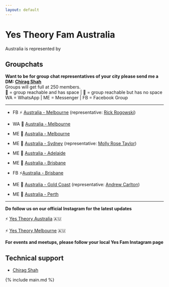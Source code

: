 ```yaml
---
layout: default
---
```


# Yes Theory Fam Australia

Australia is represented by

## Groupchats

**Want to be for group chat representatives of your city please send me a DM: [Chirag Shah](https://www.facebook.com/jrnetsec)**  
Groups will get full at 250 members.  
💚 = group reachable and has space | 💛 = group reachable but has no space 
WA = WhatsApp | ME = Messenger | FB = Facebook Group

---

- FB ⚡ [Australia - Melbourne](https://www.facebook.com/groups/202173247277895/) (representative: [Rick Rogowski](https://www.facebook.com/RickoRogowski))
- WA 💚 [Australia - Melbourne](https://tinyurl.com/woerczn)
- ME 💚 [Australia - Melbourne](https://www.messenger.com/t/1821296204593227)

- ME 💚 [Australia - Sydney](m.me/join/AbYWdvi1s1FN9Vv7) (representative: [Molly Rose Taylor](https://www.facebook.com/profile.php?id=100013275912737))

- ME 💚 [Australia - Adelaide](https://m.me/join/AbZjKlqsxO77lHRK)

- ME 💚 [Australia - Brisbane](https://m.me/join/AbY1O0YL_-rESsQl)
- FB  ⚡[Australia - Brisbane](https://www.facebook.com/groups/176320896362493/)

- ME 💚 [Australia - Gold Coast](https://m.me/join/AbbTfkyNpFrae6eP) (representative: [Andrew Carlton](https://www.facebook.com/andrewcarlton0))

- ME 💚 [Australia - Perth](https://m.me/join/AbbNdV-ydfx57ju1)

---

**Do follow us on our official Instagram for the latest updates** 

⚡ [Yes Theory Australia](https://www.instagram.com/yestheoryaustralia/) 🇦🇺

⚡ [Yes Theory Melbourne](https://www.instagram.com/yestheorymelbourne/) 🇦🇺

**For events and meetups, please follow your local Yes Fam Instagram page**

## Technical support

- [Chirag Shah](https://www.facebook.com/jrnetsec)

{% include main.md %}